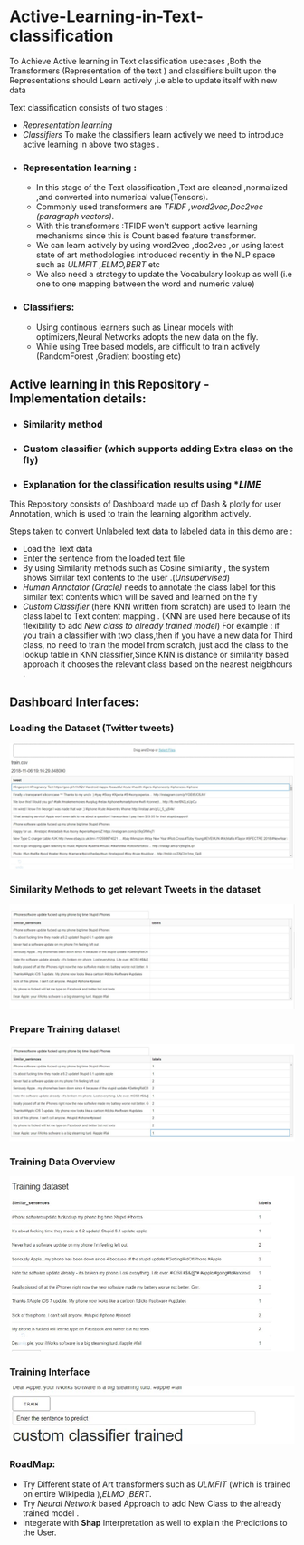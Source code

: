 # Active-Learning-in-Text-classification
To Achieve  Active learning  in Text classification usecases ,Both the Transformers (Representation of the text ) and classifiers built upon the Representations should Learn actively ,i.e able to update itself with new data 

Text classification consists of two stages : 
- *Representation learning*
- *Classifiers*
To make the classifiers learn actively we need to introduce active learning in above two stages .
- ### Representation learning :
  - In this stage of the Text classification ,Text are cleaned ,normalized ,and converted into numerical value(Tensors).
  - Commonly used transformers are *TFIDF ,word2vec,Doc2vec (paragraph vectors)*.
  - With this transformers :TFIDF won't support active learning mechanisms since this is Count based feature transformer.
  - We can learn actively by using word2vec ,doc2vec ,or using latest state of art methodologies  introduced recently in the NLP space        such as *ULMFIT ,ELMO,BERT* etc
  - We also need a strategy to update the Vocabulary lookup as well (i.e one to one mapping between the word and numeric value)
- ### Classifiers:
  - Using continous learners such as Linear models with optimizers,Neural Networks adopts the new data on the fly.
  - While using Tree based models, are difficult to train actively (RandomForest ,Gradient boosting etc)
 
## Active learning in this Repository -Implementation details:
- ### Similarity method
- ### Custom classifier (which supports adding Extra class on the fly)
- ### Explanation for the classification results using **LIME*
This Repository consists of Dashboard made up of Dash & plotly for user Annotation, which is used to train the learning 
algorithm actively.

Steps taken to convert Unlabeled text data to labeled data in this demo are :
- Load the Text data
- Enter the sentence from the loaded text file 
- By using Similarity methods such as Cosine similarity , the system shows Similar text contents to the user .(*Unsupervised*)
- *Human Annotator (Oracle)* needs to annotate the class label for this similar text contents which will be saved and learned on the
  fly
- *Custom Classifier* (here KNN written from scratch) are used to learn the class label to Text content mapping .
  (KNN are used here because of its flexibility to add *New class to already trained model*)
  For example : if you train a classifier with two class,then if you have a new data for Third class, no need to train the 
  model from scratch, just add the class to the lookup table in KNN classifier,Since KNN is distance or similarity based approach it 
  chooses the relevant class based on the nearest neigbhours .
 ## Dashboard Interfaces:
 ### Loading the Dataset (Twitter tweets)
![Dataset loading interface](IMG/dataset_loaded.JPG)
### Similarity Methods to get relevant Tweets in the dataset
![similar tweets](IMG/similarity_output.JPG)
### Prepare Training dataset
![prepare training data](IMG/after_human_annotation.JPG)
### Training Data Overview
![view the training data](IMG/prepared_training_dataset.JPG)
### Training Interface
![train](IMG/training_interface.JPG)




### RoadMap:
- Try Different state of Art transformers such as *ULMFIT* (which is trained on entire Wikipedia ),*ELMO* ,*BERT*.
- Try *Neural Network* based Approach to add New Class to the already trained model .
- Integerate with **Shap** Interpretation as well to explain the Predictions to the User.
  
  
  
  
  
  

















